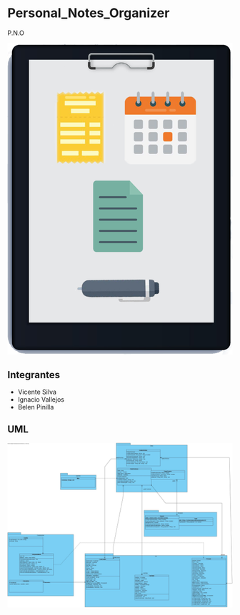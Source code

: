 # Personal_Notes_Organizer
P.N.O

![Personal_Notes_Organizer](src/main/resources/Logo/Logo.png)

## Integrantes

- Vicente Silva
- Ignacio Vallejos
- Belen Pinilla

## UML

![Personal_Notes_Organizer](src/main/resources/UML/ClassDiagram1.jpg)





